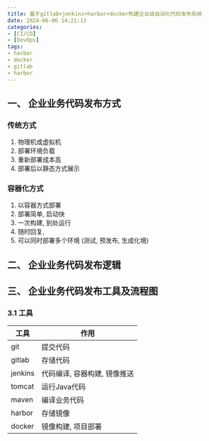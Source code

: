 ```yaml
---
title: 基于gitlab+jenkins+harbor+docker构建企业级自动化代码发布系统
date: 2024-06-06 14:21:13
categories: 
- [CI/CD]
- [DevOps]
tags: 
- harbor
- docker
- gitlab
- harbor
---
```




## 一、 企业业务代码发布方式

### 传统方式
1. 物理机或虚拟机
2. 部署环境负载
3. 重新部署成本高
4. 部署后以静态方式展示

### 容器化方式
1. 以容器方式部署
2. 部署简单, 启动快
3. 一次构建, 到处运行
4. 随时回复, 
5. 可以同时部署多个环境 (测试, 预发布, 生成化境)


## 二、 企业业务代码发布逻辑



## 三、 企业业务代码发布工具及流程图

### 3.1 工具


|工具|作用|
|----------|-------|
|git       |提交代码|
|gitlab    |存储代码|
|jenkins   |代码编译, 容器构建, 镜像推送|
|tomcat    |运行Java代码|
|maven     |编译业务代码|
|harbor    |存储镜像|
|docker    |镜像构建, 项目部署|







